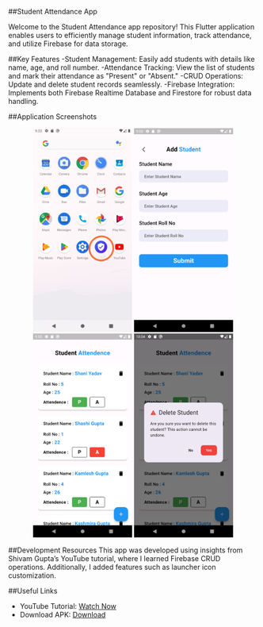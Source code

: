 ##Student Attendance App

Welcome to the Student Attendance app repository! This Flutter application enables users to efficiently manage student information, track attendance, and utilize Firebase for data storage.

##Key Features
-Student Management: Easily add students with details like name, age, and roll number.
-Attendance Tracking: View the list of students and mark their attendance as "Present" or "Absent."
-CRUD Operations: Update and delete student records seamlessly.
-Firebase Integration: Implements both Firebase Realtime Database and Firestore for robust data handling.

##Application Screenshots
<p align="center"> 
<img src="https://github.com/official-shashi/Student-Attendance/blob/main/assets/screenshot/SS1.jpg" alt="Show App Icon Android & Ios" width="200"/> 
<img src="https://github.com/official-shashi/Student-Attendance/blob/main/assets/screenshot/SS2.png" alt="Add Student Screen" width="200"/> 
<img src="https://github.com/official-shashi/Student-Attendance/blob/main/assets/screenshot/SS3.png" alt="Student List Screen" width="200"/> 
<img src="https://github.com/official-shashi/Student-Attendance/blob/main/assets/screenshot/SS4.png" alt="Student Data Delete Screen" width="200"/> 
</p>

##Development Resources
This app was developed using insights from Shivam Gupta’s YouTube tutorial, where I learned Firebase CRUD operations. Additionally, I added features such as launcher icon customization.

##Useful Links
- YouTube Tutorial: [Watch Now](https://youtu.be/54kzWxQzFAc?si=cbUeDLIsHM7XpLpx)
- Download APK: [Download](https://github.com/official-shashi/Student-Attendance/blob/main/assets/apk/app-release.apk)


